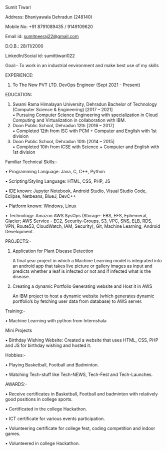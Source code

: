 Sumit Tiwari 

Address:         	              Bhaniyawala Dehradun (248140)

Mobile No:        		          +91 8791089435 / 9149109620

Email id:     		              sumitneeraj22@gmail.com 

D.O.B.:                    		  28/11/2000

LinkedIn/Social id: 	          sumittiwari022
 
 
 
 
 
Goal:-
To work in an industrial environment and make best use of my skills

EXPERIENCE:
1) To The New PVT LTD.
   DevOps Engineer (Sept 2021 - Present)

EDUCATION:
1)	Swami Rama Himalayan University, Dehradun
    Bachelor of Technology (Computer Science & Engineering) [2017 – 2021]	
    •	Pursuing Computer Science Engineering with specialization in Cloud Computing and Virtualization in collaboration with IBM.  
2)	Doon Public School, Dehradun
    12th [2016 – 2017]	
    •	Completed 12th from ISC with PCM + Computer and English with 1st division
3)	Doon Public School, Dehradun
    10th [2014 – 2015]	
    •	Completed 10th from ICSE with Science + Computer and English with 1st division

Familiar Technical Skills:-

•	Programming Language: Java, C, C++, Python

•	Scripting/Styling Language: HTML, CSS, PHP, JS

•	IDE known: Jupyter Notebook, Android Studio, Visual Studio Code, Eclipse, Netbeans, BlueJ, DevC++

•	Platform known: Windows, Linux

•	Technology: Amazon AWS SysOps (Storage- EBS, EFS, Ephemeral, Glacier; AWS Service - EC2, Security-Groups, S3, VPC, SNS, ELB, RDS, VPN, Route53, CloudWatch, IAM, Security), Git, Machine Learning, Android Development.



PROJECTS:-

1) Application for Plant Disease Detection 

      A final year project in which a Machine Learning model is integrated into an android app that takes live picture or gallery images as input and predicts whether a leaf is infected or not and if infected what is the disease. 
      
     
2) Creating a dynamic Portfolio Generating website and Host it in AWS 

      An IBM project to host a dynamic website (which generates dynamic portfolio’s by fetching user data from database) to AWS server.

 
 
Training:-

•	Machine Learning with python from Internshala


Mini Projects 

•	Birthday Wishing Website: Created a website that uses HTML, CSS, PHP and JS for birthday wishing and hosted it. 
 
Hobbies:- 

•	Playing Basketball, Football and Badminton.

•	Watching Tech-stuff like Tech-NEWS, Tech-Fest and Tech-Launches.


AWARDS:-

•	Receive certificates in Basketball, Football and badminton with relatively good positions in college sports. 

•	Certificated in the college Hackathon.

•	ICT certificate for various events participation. 

•	Volunteering certificate for college fest, coding competition and indoor games. 

•	Volunteered in college Hackathon. 
